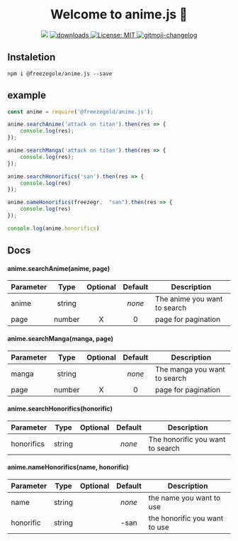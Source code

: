 <h1 align="center">Welcome to anime.js 👋</h1>
<p align="center">
  <img src="https://img.shields.io/npm/v/@freezegold/anime.js?orange=blue" />
  <a href="https://www.npmjs.com/package/@freezegold/anime.js">
    <img alt="downloads" src="https://img.shields.io/npm/dm/@freezegold/anime.js.svg?color=blue" target="_blank" />
  </a>
  <a href="https://github.com/freezegr/insta.js/blob/master/LICENSE">
    <img alt="License: MIT" src="https://img.shields.io/badge/license-MIT-yellow.svg" target="_blank" />
  </a>
  <a href="https://github.com/freezegr/gitmoji-changelog">
    <img src="https://img.shields.io/badge/changelog-gitmoji-brightgreen.svg" alt="gitmoji-changelog">
  </a>
</p>

## Instaletion 

`npm i @freezegole/anime.js --save`

## example

```js
const anime = require('@freezegold/anime.js');

anime.searchAnime('attack on titan').then(res => {
	console.log(res);
});

anime.searchManga('attack on titan').then(res => {
	console.log(res);
});

anime.searchHonorifics('san').then(res => {
	console.log(res)
});

anime.nameHonorifics(freezegr,  "san").then(res => {
	console.log(res)
});

console.log(anime.honorifics)

```

## Docs

#### anime.searchAnime(anime, page)
| Parameter | Type          | Optional | Default | Description |
|-----------|:-------------:|:--------:|:-------:|-------------|
| anime     | string        |          | *none*  | The anime you want to search
| page    | number        |    X     | 0       | page for pagination

#### anime.searchManga(manga, page)
| Parameter | Type          | Optional | Default | Description |
|-----------|:-------------:|:--------:|:-------:|-------------|
| manga     | string        |          | *none*  | The manga you want to search
| page    | number        |    X     | 0       | page for pagination

#### anime.searchHonorifics(honorific)
| Parameter | Type          | Optional | Default | Description |
|-----------|:-------------:|:--------:|:-------:|-------------|
| honorifics     | string        |          | *none*  | The honorific you want to search

#### anime.nameHonorifics(name,  honorific)
| Parameter | Type          | Optional | Default | Description |
|-----------|:-------------:|:--------:|:-------:|-------------|
| name     | string        |          | *none*  | the name you want to use
| honorific    | string        |          | -san     | the honorific you want to use